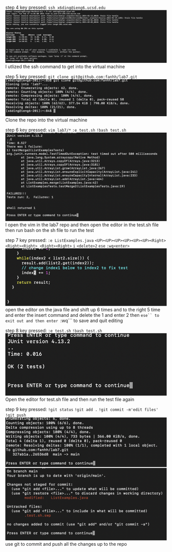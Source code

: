 step 4
key pressed: ```ssh x6ding@ieng6.ucsd.edu```
![Image](step4.png)
I utlized the ssh command to get into the virtual machine


step 5
key pressed: ```git clone git@github.com:fanhh/lab7.git```
![Image](step5.png)
Clone the repo into the virtual machine



step 6
key pressed: ```vim lab7/*```  ```:e test.sh``` ```!bash test.sh```
![Image](step6.png)
I open the vim in the lab7 repo and then open the editor in the test.sh file
then run bash on the sh file to run the test

step 7
key pressed: ```:e ListExamples.java``` ```<UP><UP><UP><UP><UP><UP><Right><Right><Right> <Right><Right>``` ```i``` ```<delete>2``` ```ese``` ```:wq<enter>```
![Image](step7.png)
open the editor on the java file and shift up 6 times and to the right 5 time and enter the insert command and delete 
the 1 and enter 2 then ```ese`` to exit out and then enter ```:wq``` to save and quit editing

step 8
key pressed: ```:e test.sh``` ```!bash test.sh```
![Image](step8.png)
Open the editor for test.sh file and then run the test file again


step 9
key pressed: ```!git status``` ```!git add .``` ```!git commit -m'edit files'``` ```!git push```
![Image](step9.png)
![Image](step9.1.png)
use git to commit and push all the changes up to the repo
